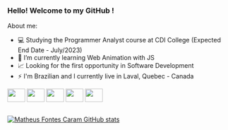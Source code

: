 ### Hello! Welcome to my GitHub !

About me:
 - 💻 Studying the Programmer Analyst course at CDI College (Expected End Date - July/2023)
 - 🌱 I’m currently learning Web Animation with JS
 - 📈 Looking for the first opportunity in Software Development
 - ⚡ I'm Brazilian and I currently live in Laval, Quebec - Canada








<div style="display: inline_block">
  <img align="center" height="30" width="40" src="https://cdn.jsdelivr.net/gh/devicons/devicon/icons/html5/html5-original-wordmark.svg"/>
  <img align="center" height="30" width="40" src="https://cdn.jsdelivr.net/gh/devicons/devicon/icons/css3/css3-original-wordmark.svg"/>
  <img align="center" height="30" width="40" src="https://cdn.jsdelivr.net/gh/devicons/devicon/icons/javascript/javascript-original.svg"/>
  <img align="center" height="30" width="40" src="https://cdn.jsdelivr.net/gh/devicons/devicon/icons/csharp/csharp-original.svg"/>
  <img align="center" height="30" width="40" src="https://cdn.jsdelivr.net/gh/devicons/devicon/icons/java/java-original-wordmark.svg"/>
 </div><br>
 
 
  
  
  


[![Matheus Fontes Caram GitHub stats](https://github-readme-stats.vercel.app/api?username=matheusfontescaram&show_icons=true)](https://github.com/matheusfontescaram/github-readme-stats) 



<!-- [![Most Used Languages](https://github-readme-stats.vercel.app/api/top-langs/?username=matheusfontescaram&show_icons=true)](https://github.com/matheusfontescaram/github-readme-stats)

[![Top Langs](https://github-readme-stats.vercel.app/api/top-langs/?username=matheusfontescaram&layout=compact)](https://github.com/matheusfontescaram/github-readme-stats)
**MatheusFontesCaram/MatheusFontesCaram** is a ✨ _special_ ✨ repository because its `README.md` (this file) appears on your GitHub profile.

Here are some ideas to get you started: 

- 🤔 I'm looking for help to acquire more experience
- 💬 Ask me about ...
- 📫 How to reach me: ...
- 😄 Pronouns: ...
- 👯 I’m looking to collaborate on ...

-->



